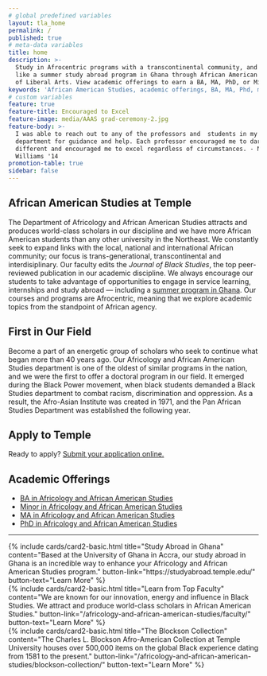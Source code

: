```yaml
---
# global predefined variables
layout: tla_home
permalink: /
published: true
# meta-data variables
title: home
description: >-
  Study in Afrocentric programs with a transcontinental community, and take advantage of unique opportunities,
  like a summer study abroad program in Ghana through African American Studies at Temple University’s College
  of Liberal Arts. View academic offerings to earn a BA, MA, PhD, or Minor in Africology and African American Studies.
keywords: 'African American Studies, academic offerings, BA, MA, Phd, minor'
# custom variables
feature: true
feature-title: Encouraged to Excel
feature-image: media/AAAS grad-ceremony-2.jpg
feature-body: >-
  I was able to reach out to any of the professors and  students in my
  department for guidance and help. Each professor encouraged me to dare to be
  different and encouraged me to excel regardless of circumstances. - NeShae
  Williams '14
promotion-table: true
sidebar: false
---
```

## African American Studies at Temple
The Department of Africology and African American Studies attracts and produces world-class scholars in our discipline and we have more African American students than any other university in the Northeast. We constantly seek to expand links with the local, national and international African community; our focus is trans-generational, transcontinental and interdisiplinary. Our faculty edits the _Journal of Black Studies_, the top peer-reviewed publication in our academic discipline. We always encourage our students to take advantage of opportunities to engage in service learning, internships and study abroad — including a [summer program in Ghana](https://studyabroad.temple.edu/). Our courses and programs are Afrocentric, meaning that we explore academic topics from the standpoint of African agency.

## First in Our Field
Become a part of an energetic group of scholars who seek to continue what began more than 40 years ago. Our Africology and African American Studies department is one of the oldest of similar programs in the nation, and we were the first to offer a doctoral program in our field. It emerged during the Black Power movement, when black students demanded a Black Studies department to combat racism, discrimination and oppression. As a result, the Afro-Asian Institute was created in 1971, and the Pan African Studies Department was established the following year.

## Apply to Temple
Ready to apply? [Submit your application online.](http://admissions.temple.edu/apply)

## Academic Offerings
- [BA in Africology and African American Studies](http://bulletin.temple.edu/undergraduate/liberal-arts/africology-african-american-studies/ba-africology-african-american-studies/)
- [Minor in Africology and African American Studies](http://bulletin.temple.edu/undergraduate/liberal-arts/africology-african-american-studies/minor-africology-african-american-studies/)
- [MA in Africology and African American Studies](http://bulletin.temple.edu/graduate/scd/cla/africology-african-american-studies-ma/)
- [PhD in Africology and African American Studies](http://bulletin.temple.edu/graduate/scd/cla/africology-african-american-studies-phd/)

___

<div class="row row-wide">
  <div class="col m12 l4">{% include cards/card2-basic.html
    title="Study Abroad in Ghana"
    content="Based at the University of Ghana in Accra, our study abroad in Ghana is an incredible way to enhance your Africology and African American Studies program."
    button-link="https://studyabroad.temple.edu/"
    button-text="Learn More" %}
  </div>
  <div class="row row-wide">
    <div class="col m12 l4">{% include cards/card2-basic.html
      title="Learn from Top Faculty"
      content="We are known for our innovation, energy and influence in Black Studies. We attract and produce world-class scholars in African American Studies."
      button-link="/africology-and-african-american-studies/faculty/"
      button-text="Learn More" %}
    </div>
    <div class="row row-wide">
      <div class="col m12 l4">{% include cards/card2-basic.html
        title="The Blockson Collection"
        content="The Charles L. Blockson Afro-American Collection at Temple University houses over 500,000 items on the global Black experience dating from 1581 to the present."
        button-link="/africology-and-african-american-studies/blockson-collection/"
        button-text="Learn More" %}
      </div>
</div>
